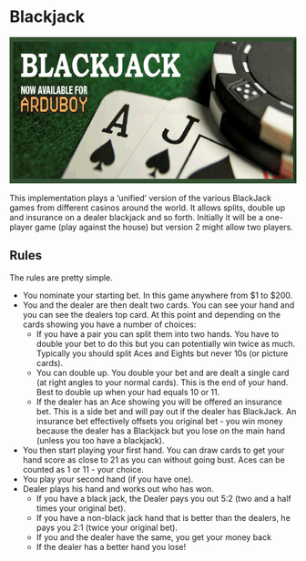 # Blackjack
<img src="/assets/BlackJack Banner.png" data-canonical-src="/assets/BlackJack Banner.png" width="700" height="257" />

This implementation plays a ‘unified’ version of the various BlackJack games from different casinos around the world. It allows splits, double up and insurance on a dealer blackjack and so forth. Initially it will be a one-player game (play against the house) but version 2 might allow two players.


## Rules

The rules are pretty simple.

* You nominate your starting bet. In this game anywhere from $1 to $200.
* You and the dealer are then dealt two cards. You can see your hand and you can see the dealers top card. At this point and depending on the cards showing you have a number of choices:
  * If you have a pair you can split them into two hands. You have to double your bet to do this but you can potentially win twice as much. Typically you should split Aces and Eights but never 10s (or picture cards).
  * You can double up. You double your bet and are dealt a single card (at right angles to your normal cards). This is the end of your hand. Best to double up when your had equals 10 or 11.
  * If the dealer has an Ace showing you will be offered an insurance bet. This is a side bet and will pay out if the dealer has BlackJack. An insurance bet effectively offsets you original bet - you win money because the dealer has a Blackjack but you lose on the main hand (unless you too have a blackjack).
* You then start playing your first hand. You can draw cards to get your hand score as close to 21 as you can without going bust. Aces can be counted as 1 or 11 - your choice.
* You play your second hand (if you have one).
* Dealer plays his hand and works out who has won.
  * If you have a black jack, the Dealer pays you out 5:2 (two and a half times your original bet).
  * If you have a non-black jack hand that is better than the dealers, he pays you 2:1 (twice your original bet).
  * If you and the dealer have the same, you get your money back
  * If the dealer has a better hand you lose!
